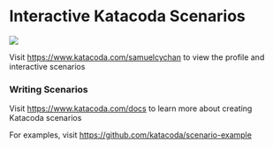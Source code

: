 # Interactive Katacoda Scenarios

[![](http://shields.katacoda.com/katacoda/samuelcychan/count.svg)](https://www.katacoda.com/samuelcychan "Get your profile on Katacoda.com")

Visit https://www.katacoda.com/samuelcychan to view the profile and interactive scenarios

### Writing Scenarios
Visit https://www.katacoda.com/docs to learn more about creating Katacoda scenarios

For examples, visit https://github.com/katacoda/scenario-example
